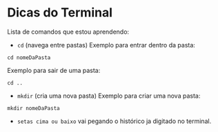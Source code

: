 # Dicas do Terminal

Lista de comandos que estou aprendendo:

- `cd` (navega entre pastas)
  Exemplo para entrar dentro da pasta:

```
cd nomeDaPasta
```

Exemplo para sair de uma pasta:

```
cd ..
```

- `mkdir` (cria uma nova pasta)
  Exemplo para criar uma nova pasta:

```
mkdir nomeDaPasta
```

- `setas cima ou baixo` vai pegando o histórico ja digitado no terminal.